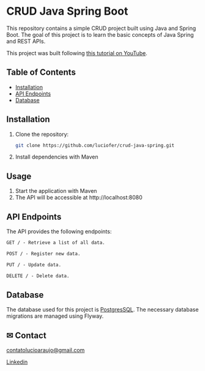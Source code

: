 # CRUD Java Spring Boot
This repository contains a simple CRUD project built using Java and Spring Boot. 
The goal of this project is to learn the basic concepts of Java Spring and REST APIs.

This project was built following [this tutorial on YouTube](https://www.youtube.com/watch?v=tP6wtEaCnSI).

## Table of Contents
- [Installation](#installation)
- [API Endpoints](#api-endpoints)
- [Database](#database)

## Installation

1. Clone the repository:

    ```bash
    git clone https://github.com/luciofer/crud-java-spring.git
    ```
   
2. Install dependencies with Maven

## Usage

1. Start the application with Maven
2. The API will be accessible at http://localhost:8080


## API Endpoints
The API provides the following endpoints:

```markdown
GET / - Retrieve a list of all data.

POST / - Register new data.

PUT / - Update data.

DELETE / - Delete data.
```

## Database
The database used for this project is [PostgresSQL](https://www.postgresql.org/download/).
The necessary database migrations are managed using Flyway.

## ✉ Contact

contatolucioaraujo@gmail.com

[Linkedin](https://www.linkedin.com/in/lucioaraujo30/)